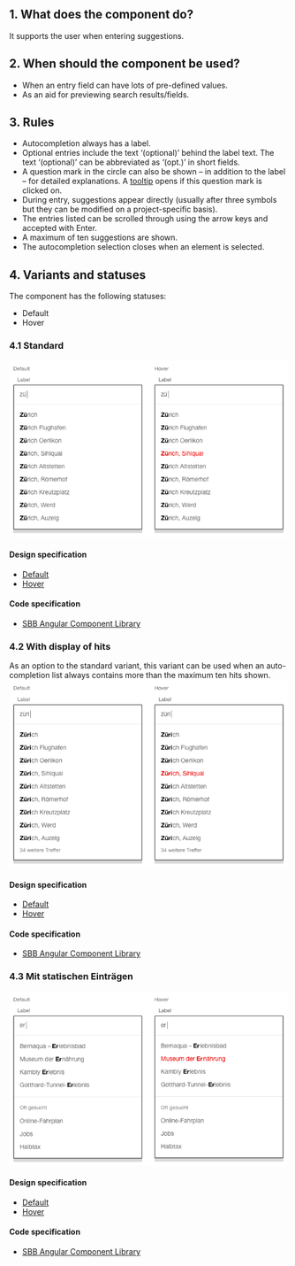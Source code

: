 ## 1. What does the component do?
It supports the user when entering suggestions.

## 2. When should the component be used? 
* When an entry field can have lots of pre-defined values.
* As an aid for previewing search results/fields.

## 3. Rules
* Autocompletion always has a label.
* Optional entries include the text ‘(optional)’ behind the label text. The text ‘(optional)’ can be abbreviated as ‘(opt.)’ in short fields.
* A question mark in the circle can also be shown – in addition to the label – for detailed explanations. A [tooltip](https://digital.sbb.ch/de/websites/components/tooltip) opens if this question mark is clicked on.
* During entry, suggestions appear directly (usually after three symbols but they can be modified on a project-specific basis).
* The entries listed can be scrolled through using the arrow keys and accepted with Enter.
* A maximum of ten suggestions are shown.
* The autocompletion selection closes when an element is selected.

## 4. Variants and statuses
The component has the following statuses:
* Default
* Hover

### 4.1 Standard
![Image of the autocompletion component in the standard variant](https://raw.githubusercontent.com/sbb-design-systems/design-system-website-documentation/master/documentation/components/autocompletion/images/autocompletion_default.png 'class: image')

#### Design specification
* [Default](https://www.sketch.com/s/80f12b3b-58e5-4b4c-98cd-c553bae18db0/a/wmQgWp#Inspector)
* [Hover](https://www.sketch.com/s/80f12b3b-58e5-4b4c-98cd-c553bae18db0/a/qJVqWk#Inspector)

#### Code specification
* [SBB Angular Component Library](https://sbb-angular.app.sbb.ch/latest/content/autocomplete)

### 4.2 With display of hits
As an option to the standard variant, this variant can be used when an auto-completion list always contains more than the maximum ten hits shown.
![Image of the autocompletion component with display of hits](https://raw.githubusercontent.com/sbb-design-systems/design-system-website-documentation/master/documentation/components/autocompletion/images/autocompletion_overflow.png 'class: image')

#### Design specification
* [Default](https://www.sketch.com/s/80f12b3b-58e5-4b4c-98cd-c553bae18db0/a/LgnLdd#Inspector)
* [Hover](https://www.sketch.com/s/80f12b3b-58e5-4b4c-98cd-c553bae18db0/a/7mavk8#Inspector)

#### Code specification
* [SBB Angular Component Library](https://sbb-angular.app.sbb.ch/latest/content/autocomplete)

### 4.3 Mit statischen Einträgen
![Image of the autocompletion component with static entries](https://raw.githubusercontent.com/sbb-design-systems/design-system-website-documentation/master/documentation/components/autocompletion/images/autocompletion_static.png 'class: image')

#### Design specification
* [Default](https://www.sketch.com/s/80f12b3b-58e5-4b4c-98cd-c553bae18db0/a/yaQ2WA#Inspector)
* [Hover](https://www.sketch.com/s/80f12b3b-58e5-4b4c-98cd-c553bae18db0/a/9aWejn#Inspector)

#### Code specification
* [SBB Angular Component Library](https://sbb-angular.app.sbb.ch/latest/content/autocomplete)